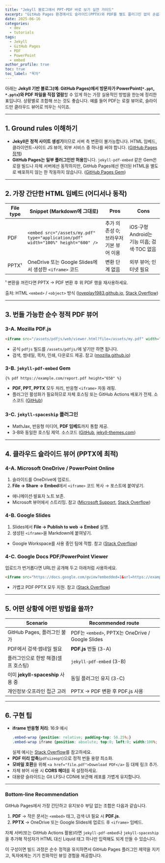 ```yaml
---
title: "Jekyll 블로그에서 PPT·PDF 바로 보기 실전 가이드"
excerpt: "GitHub Pages 환경에서도 슬라이드(PPTX)와 PDF를 별도 플러그인 없이 손쉽게 임베드하는 6가지 방법을 정리했습니다."
date: 2025-06-16
categories:
  - dev
  - tutorials
tags:
  - Jekyll
  - GitHub Pages
  - PDF
  - PowerPoint
  - embed
author_profile: true
toc: true
toc_label: "목차"
---
```


아래는 **Jekyll 기반 블로그(예: GitHub Pages)에서 방문자가 PowerPoint(`*.ppt`, `*.pptx`)와 PDF 파일을 직접 열람**할 수 있게 하는 가장 실용적인 방법을 한눈에 정리한 표입니다. 상황별로 조합해 쓰는 것도 좋습니다. 예를 들어 PDF는 로컬 뷰어로, 슬라이드만 클라우드 뷰어로 띄우는 식이죠.

---

## 1. Ground rules 이해하기

- **Jekyll은 정적 사이트 생성기**이므로 서버 측 변환이 불가능합니다. HTML 임베드, 클라이언트-사이드 JS 뷰어, 외부 서비스 중 하나를 써야 합니다. ([GitHub Pages 정책][1])
- **GitHub Pages는 일부 플러그인만 허용**합니다. `jekyll-pdf-embed` 같은 Gem은 로컬 빌드나 자체 서버에선 동작하지만, GitHub Pages에선 렌더된 HTML을 별도로 배포하지 않는 한 작동하지 않습니다. ([GitHub Pages Gem][1])

---

## 2. 가장 간단한 HTML 임베드 (어디서나 동작)

| File type | Snippet (Markdown에 그대로)                                                        | Pros                                                           | Cons                                               |
| --------- | --------------------------------------------------------------------------------- | -------------------------------------------------------------- | -------------------------------------------------- |
| PDF       | `<embed src="/assets/my.pdf" type="application/pdf" width="100%" height="600" />` | 추가 의존성 0; 브라우저 기본 뷰어 이용                          | iOS·구형 Android는 기능 미흡; 검색·TOC 없음          |
| PPTX¹     | OneDrive 또는 Google Slides에서 생성한 `<iframe>` 코드                              | 변환 단계 없음                                                 | 외부 뷰어; 인터넷 필요                               |

¹ 변환을 꺼린다면 PPTX → PDF 변환 후 위 PDF 행을 재사용하세요.

출처: HTML `<embed>` / `<object>` 방식 ([loveplay1983.github.io][2], [Stack Overflow][3])

---

## 3. 번들 가능한 순수 정적 PDF 뷰어

### 3-A. Mozilla PDF.js

```html
<iframe src="/assets/pdfjs/web/viewer.html?file=/assets/my.pdf" width="100%" height="650"></iframe>
```

- 공식 `pdfjs` 빌드를 `/assets/pdfjs/`에 넣기만 하면 됩니다.
- 검색, 썸네일, 목차, 인쇄, 다운로드 제공.
  참고 ([mozilla.github.io][4])

### 3-B. `jekyll-pdf-embed` Gem

```liquid
{% pdf https://example.com/report.pdf height="650" %}
```

- **PDF, PPT, PPTX** 모두 처리, 반응형 `<iframe>` 자동 래핑.
- 플러그인 활성화가 필요하므로 자체 호스팅 또는 GitHub Actions 배포가 전제.
  소스코드 ([GitHub][5])

### 3-C. `jekyll-spaceship` 플러그인

- MathJax, 반응형 미디어, **PDF 임베드**까지 통합 제공.
- 3-B와 동일한 호스팅 제약.
  소스코드 ([GitHub][6], [jekyll-themes.com][7])

---

## 4. 클라우드 슬라이드 뷰어 (PPTX에 최적)

### 4-A. Microsoft OneDrive / PowerPoint Online

1. 슬라이드를 OneDrive에 업로드.
2. **File → Share → Embed**에서 `<iframe>` 코드 복사 → 포스트에 붙여넣기.

- 애니메이션·발표자 노트 보존.
- Microsoft 뷰어에서 스트리밍.
  참고 ([Microsoft Support][8], [Stack Overflow][9])

### 4-B. Google Slides

1. Slides에서 **File → Publish to web → Embed** 실행.
2. 생성된 `<iframe>`을 Markdown에 붙여넣기.

- Google Workspace를 사용 중인 팀에 적합.
  참고 ([Stack Overflow][10])

### 4-C. Google Docs PDF/PowerPoint Viewer

업로드가 번거롭다면 URL만 공개해 두고 아래처럼 사용하세요.

```html
<iframe src="https://docs.google.com/gview?embedded=1&url=https://example.com/my.pptx" width="100%" height="600"></iframe>
```

- 가볍고 PDF·PPTX 모두 지원.
  참고 ([Stack Overflow][11])

---

## 5. 어떤 상황에 어떤 방법을 쓸까?

| Scenario                                                      | Recommended route                                             |
| ------------------------------------------------------------- | ------------------------------------------------------------- |
| GitHub Pages, 플러그인 불가                                   | PDF는 `<embed>`, PPTX는 OneDrive / Google Slides              |
| PDF에서 검색·썸네일 필요                                     | **PDF.js** 번들 (3-A)                                         |
| 플러그인으로 한방 해결(셀프 호스팅)                           | `jekyll-pdf-embed` (3-B)                                      |
| 이미 **jekyll-spaceship** 사용 중                             | 동일 플러그인 유지 (3-C)                                      |
| 개인정보·오프라인 접근 고려                                   | PPTX → PDF 변환 후 PDF.js 사용                                |

---

## 6. 구현 팁

- **iframe 반응형 처리**: 16:9 예시
  ```css
  .embed-wrap {position: relative; padding-top: 56.25%;}
  .embed-wrap iframe {position: absolute; top:0; left:0; width:100%; height:100%;}
  ```
  실제 예시는 [Stack Overflow][12]를 참고하세요.
- **PDF 미리 압축**(`pdfsizeopt`)으로 정적 번들 용량 최소화.
- **모바일 호환**을 위해 `<a href="file.pdf">Download PDF</a>` 등 대체 링크 추가.
- 자체 뷰어 사용 시 **CORS 헤더**를 꼭 설정하세요.
- 대용량 슬라이드는 Git LFS나 CDN에 보관해 레포를 가볍게 유지합니다.

---

### Bottom-line Recommendation

GitHub Pages에서 가장 간단하고 유지보수 부담 없는 조합은 다음과 같습니다.

1. **PDF** → 작은 문서는 `<embed>` 태그, 검색·UI 필요 시 **PDF.js**.
2. **PPTX** → OneDrive 또는 Google Slides에 업로드 후 `<iframe>` 임베드.

자체 서버(또는 GitHub Actions 활용)라면 `jekyll-pdf-embed`나 `jekyll-spaceship`을 추가해 작성자가 HTML 대신 Liquid 태그 하나만 입력해도 되게 만들 수 있습니다.

이 구성이면 빌드 과정은 순수 정적을 유지하면서 GitHub Pages 플러그인 제약을 지키고, 독자에게는 기기 친화적인 뷰잉 경험을 제공합니다.

[1]: https://github.com/github/pages-gem?utm_source=chatgpt.com
[2]: https://loveplay1983.github.io/posts/how-to-display-pdf-jekyll/?utm_source=chatgpt.com
[3]: https://stackoverflow.com/questions/62206911/jekyll-gh-pages-embed-pdf?utm_source=chatgpt.com
[4]: https://mozilla.github.io/pdf.js/examples/?utm_source=chatgpt.com
[5]: https://github.com/MihajloNesic/jekyll-pdf-embed?utm_source=chatgpt.com
[6]: https://github.com/jeffreytse/jekyll-spaceship?utm_source=chatgpt.com
[7]: https://jekyll-themes.com/jeffreytse/jekyll-spaceship?utm_source=chatgpt.com
[8]: https://support.microsoft.com/en-us/office/embed-a-presentation-in-a-web-page-or-blog-19668a1d-2299-4af3-91e1-ae57af723a60?utm_source=chatgpt.com
[9]: https://stackoverflow.com/questions/7101080/embed-a-powerpoint-in-a-web-page?utm_source=chatgpt.com
[10]: https://stackoverflow.com/questions/39696866/how-to-put-google-slide-on-jekyll?utm_source=chatgpt.com
[11]: https://stackoverflow.com/questions/6137457/how-to-embed-pdfs-that-work-in-all-web-and-mobile-browsers?utm_source=chatgpt.com
[12]: https://stackoverflow.com/questions/39696866/how-to-put-google-slide-on-jekyll 